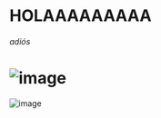 # HOLAAAAAAAAA
###### adiós
# ![image](https://github.com/user-attachments/assets/bedc2c95-7014-435d-a9e2-dc34e7c3a603)
![image](https://github.com/user-attachments/assets/6a23dee2-358e-48c3-bfc2-edbd3e9ae036)
